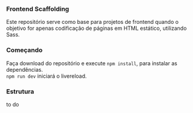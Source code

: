 ### Frontend Scaffolding

Este repositório serve como base para projetos de frontend quando o objetivo for apenas codificação de páginas em HTML estático, utilizando Sass.

### Começando

Faça download do repositório e execute `npm install`, para instalar as dependências.  
`npm run dev` iniciará o livereload.

### Estrutura

to do